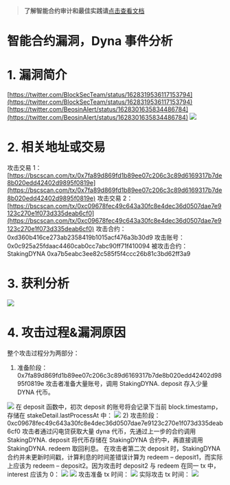 >**了解智能合约审计和最佳实践请**[点击查看文档](https://safful.com/) 

# 智能合约漏洞，Dyna 事件分析

# 1. 漏洞简介

[https://twitter.com/BlockSecTeam/status/1628319536117153794](https://twitter.com/BlockSecTeam/status/1628319536117153794)
[https://twitter.com/BeosinAlert/status/1628301635834486784](https://twitter.com/BeosinAlert/status/1628301635834486784)
![](https://cdn.nlark.com/yuque/0/2023/png/97322/1696045614438-c0ca4e12-3e55-462e-8c40-472b24c04fc3.png#averageHue=%23f3f0f0&clientId=u3457cc79-d645-4&from=paste&id=u35adf0f8&originHeight=638&originWidth=699&originalType=url&ratio=2&rotation=0&showTitle=false&status=done&style=none&taskId=u4c5f6b2c-7311-4123-b4a8-b75358df5c3&title=)

# 2. 相关地址或交易

攻击交易 1：
[https://bscscan.com/tx/0x7fa89d869fd1b89ee07c206c3c89d6169317b7de8b020edd42402d9895f0819e](https://bscscan.com/tx/0x7fa89d869fd1b89ee07c206c3c89d6169317b7de8b020edd42402d9895f0819e)
攻击交易 2：
[https://bscscan.com/tx/0xc09678fec49c643a30fc8e4dec36d0507dae7e9123c270e1f073d335deab6cf0](https://bscscan.com/tx/0xc09678fec49c643a30fc8e4dec36d0507dae7e9123c270e1f073d335deab6cf0)
攻击合约：0xd360b416ce273ab2358419b1015acf476a3b30d9
攻击账号：0x0c925a25fdaac4460cab0cc7abc90ff71f410094
被攻击合约：StakingDYNA 0xa7b5eabc3ee82c585f5f4ccc26b81c3bd62ff3a9

# 3. 获利分析

![](https://cdn.nlark.com/yuque/0/2023/png/97322/1696045614552-f441a921-b65a-4ff3-bf70-179a4811e51f.png#averageHue=%23fefefd&clientId=u3457cc79-d645-4&from=paste&id=uc64c7d0e&originHeight=617&originWidth=1704&originalType=url&ratio=2&rotation=0&showTitle=false&status=done&style=none&taskId=u1e0d9880-70da-43a3-b3e3-aa7cb6a8891&title=)

# 4. 攻击过程&漏洞原因

整个攻击过程分为两部分：

1. 准备阶段：
   0x7fa89d869fd1b89ee07c206c3c89d6169317b7de8b020edd42402d9895f0819e
   攻击者准备大量账号，调用 StakingDYNA. deposit 存入少量 DYNA 代币。

![](https://cdn.nlark.com/yuque/0/2023/png/97322/1696045614580-244d03a2-3daa-4242-8758-0ad20bc60ad4.png#averageHue=%23f8f5f4&clientId=u3457cc79-d645-4&from=paste&id=u353e7d9c&originHeight=771&originWidth=1765&originalType=url&ratio=2&rotation=0&showTitle=false&status=done&style=none&taskId=ue5ffbec1-2862-41be-9244-e7a188495dc&title=)
在 deposit 函数中，初次 deposit 的账号将会记录下当前 block.timestamp，存储在 stakeDetail.lastProcessAt 中：
![](https://cdn.nlark.com/yuque/0/2023/png/97322/1696045614424-1d56638d-8ac6-4487-ae3c-dac43d6c0699.png#averageHue=%23242220&clientId=u3457cc79-d645-4&from=paste&id=u2d88db4f&originHeight=420&originWidth=752&originalType=url&ratio=2&rotation=0&showTitle=false&status=done&style=none&taskId=u0e81068f-1089-46eb-9e58-16448dfbfcd&title=) 2) 攻击阶段：
0xc09678fec49c643a30fc8e4dec36d0507dae7e9123c270e1f073d335deab6cf0
攻击者通过闪电贷获取大量 dyna 代币，先通过上一步的合约调用 StakingDYNA. deposit 将代币存储在 StakingDYNA 合约中，再直接调用 StakingDYNA. redeem 取回利息。
在攻击者第二次 deposit 时，StakingDYNA 合约并未更新时间戳，计算利息的时间差错误计算为 redeem – deposit1，而实际上应该为 redeem – deposit2。因为攻击时 deposit2 与 redeem 在同一 tx 中，interest 应该为 0：
![](https://cdn.nlark.com/yuque/0/2023/png/97322/1696045614440-c43cf70a-b4cb-4d79-9490-39fde46d1891.png#averageHue=%23242120&clientId=u3457cc79-d645-4&from=paste&id=uac44e754&originHeight=413&originWidth=842&originalType=url&ratio=2&rotation=0&showTitle=false&status=done&style=none&taskId=u6fc5d54e-53fd-4c42-b833-007fd62ef39&title=)
![](https://cdn.nlark.com/yuque/0/2023/png/97322/1696045615013-ca81bc7e-ea5a-4d8e-a302-13d031037f20.png#averageHue=%2323201f&clientId=u3457cc79-d645-4&from=paste&id=uf6e11920&originHeight=244&originWidth=825&originalType=url&ratio=2&rotation=0&showTitle=false&status=done&style=none&taskId=ua259feda-2f78-4e44-8715-d4be29a9e3a&title=)
攻击准备 tx 时间：
![](https://cdn.nlark.com/yuque/0/2023/png/97322/1696045614998-bd39062b-f24f-4b26-acfc-aa736873b0ad.png#averageHue=%23f9e092&clientId=u3457cc79-d645-4&from=paste&id=ua7f94704&originHeight=253&originWidth=777&originalType=url&ratio=2&rotation=0&showTitle=false&status=done&style=none&taskId=u247cf218-790d-49b9-85db-52cf9c65491&title=)
实际攻击 tx 时间：
![](https://cdn.nlark.com/yuque/0/2023/png/97322/1696045615081-31db9412-3ff4-470d-9f8b-ea213eeecd7a.png#averageHue=%23f9e092&clientId=u3457cc79-d645-4&from=paste&id=u14d06eda&originHeight=254&originWidth=769&originalType=url&ratio=2&rotation=0&showTitle=false&status=done&style=none&taskId=ud08aa1fe-bded-4f84-a55a-b9eb9fbcc83&title=)
